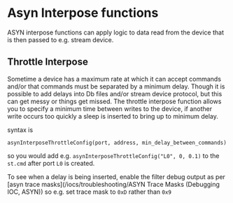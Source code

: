 # Asyn Interpose functions

ASYN interpose functions can apply logic to data read from the device that is then passed to e.g. stream device. 

## Throttle Interpose

Sometime a device has a maximum rate at which it can accept commands and/or that commands must be separated by a minimum delay. Though it is possible to add delays into Db files and/or stream device protocol, but this can get messy or things get missed. The throttle interpose function allows you to specify a minimum time between writes to the device, if another write occurs too quickly a sleep is inserted to bring up to minimum delay.

syntax is
```
asynInterposeThrottleConfig(port, address, min_delay_between_commands)
```

so you would add e.g. `asynInterposeThrottleConfig("L0", 0, 0.1)` to the `st.cmd` after port `L0` is created.

To see when a delay is being inserted, enable the filter debug output as per [asyn trace masks](/iocs/troubleshooting/ASYN Trace Masks (Debugging IOC, ASYN)) so e.g. set trace mask to `0xD` rather than `0x9`

